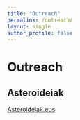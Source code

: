 ```yaml
---
title: "Outreach"
permalink: /outreach/
layout: single
author_profile: false
---
```


# Outreach

## Asteroideiak 
[Asteroideiak.eus](https://www.asteroideiak.eus)
